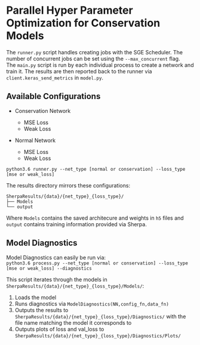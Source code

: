# Parallel Hyper Parameter Optimization for Conservation Models

The `runner.py` script handles creating jobs with the SGE Scheduler. The number of concurrent jobs can be set using the `--max_concurrent` flag.  
The `main.py` script is run by each individual process to create a network and train it. The results are then reported back to the runner via `client.keras_send_metrics` in `model.py`.

## Available Configurations

* Conservation Network
	* MSE Loss
	* Weak Loss

* Normal Network
	* MSE Loss
	* Weak Loss

```
python3.6 runner.py --net_type [normal or conservation] --loss_type [mse or weak_loss]
```

The results directory mirrors these configurations:  
```
SherpaResults/{data}/{net_type}_{loss_type}/  
├── Models  
└── output  
```

Where `Models` contains the saved architecure and weights in `h5` files and `output` contains training information provided via Sherpa.


## Model Diagnostics
Model Diagnostics can easily be run via:  
`python3.6 process.py --net_type [normal or conservation] --loss_type [mse or weak_loss] --diagnostics`

This script iterates through the models in `SherpaResults/{data}/{net_type}_{loss_type}/Models/`:  
1. Loads the model
2. Runs diagnostics via `ModelDiagnostics(NN,config_fn,data_fn)`
3. Outputs the results to `SherpaResults/{data}/{net_type}_{loss_type}/Diagnostics/` with the file name matching the model it corresponds to
4. Outputs plots of loss and val_loss to `SherpaResults/{data}/{net_type}_{loss_type}/Diagnostics/Plots/`
